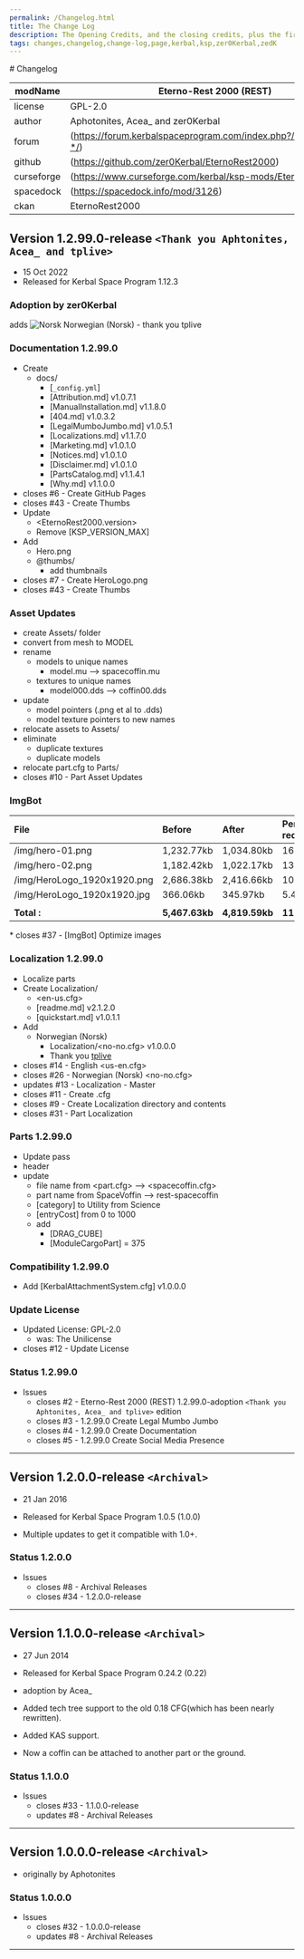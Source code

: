 ```yaml
---
permalink: /Changelog.html
title: The Change Log
description: The Opening Credits, and the closing credits, plus the first of two (or is three) end credit scenes
tags: changes,changelog,change-log,page,kerbal,ksp,zer0Kerbal,zedK
---
```


<!-- 
hdr-changelog.md v1.0.0.0
Eterno-Rest 2000 (REST)
created: 13 May 2022
updated:
CC BY-ND 4.0 by zer0Kerbal
--># Changelog  
  
| modName    | Eterno-Rest 2000 (REST)                                           |
| ---------- | ----------------------------------------------------------------- |
| license    | GPL-2.0                                                           |
| author     | Aphotonites, Acea_ and zer0Kerbal                                 |
| forum      | (https://forum.kerbalspaceprogram.com/index.php?/topic/209894-*/) |
| github     | (https://github.com/zer0Kerbal/EternoRest2000)                    |
| curseforge | (https://www.curseforge.com/kerbal/ksp-mods/EternoRest2000)       |
| spacedock  | (https://spacedock.info/mod/3126)                                 |
| ckan       | EternoRest2000                                                    |

## Version 1.2.99.0-release `<Thank you Aphtonites, Acea_ and tplive>`

* 15 Oct 2022
* Released for Kerbal Space Program 1.12.3

### Adoption by zer0Kerbal

adds <img src="https://raw.githubusercontent.com/zer0Kerbal/zer0Kerbal/master/img/NO.png " alt="Norsk" style="zoom:100%;" /> Norwegian (Norsk) - thank you <a ref="https://github.com/tplive"> tplive</a>

### Documentation 1.2.99.0

* Create
  * docs/
    * [`_config.yml`]
    * [Attribution.md] v1.0.7.1
    * [ManualInstallation.md] v1.1.8.0
    * [404.md] v1.0.3.2
    * [LegalMumboJumbo.md] v1.0.5.1
    * [Localizations.md] v1.1.7.0
    * [Marketing.md] v1.0.1.0
    * [Notices.md] v1.0.1.0
    * [Disclaimer.md] v1.0.1.0
    * [PartsCatalog.md] v1.1.4.1
    * [Why.md] v1.1.0.0
* closes #6 - Create GitHub Pages
* closes #43 - Create Thumbs
* Update
  * <EternoRest2000.version>
  * Remove [KSP_VERSION_MAX]
* Add
  * Hero.png
  * @thumbs/
    * add thumbnails
* closes #7 - Create HeroLogo.png
* closes #43 - Create Thumbs

### Asset Updates

* create Assets/ folder
* convert from mesh to MODEL
* rename
  * models to unique names
    * model.mu --> spacecoffin.mu
  * textures to unique names
    * model000.dds --> coffin00.dds
* update
  * model pointers (.png et al to .dds)
  * model texture pointers to new names
* relocate assets to Assets/
* eliminate
  * duplicate textures
  * duplicate models
* relocate part.cfg to Parts/
* closes #10 - Part Asset Updates

### ImgBot

| File                        | Before         | After          | Percent reduction |
| :-------------------------- | :------------- | :------------- | :---------------- |
| /img/hero-01.png            | 1,232.77kb     | 1,034.80kb     | 16.06%            |
| /img/hero-02.png            | 1,182.42kb     | 1,022.17kb     | 13.55%            |
| /img/HeroLogo_1920x1920.png | 2,686.38kb     | 2,416.66kb     | 10.04%            |
| /img/HeroLogo_1920x1920.jpg | 366.06kb       | 345.97kb       | 5.49%             |
|                             |                |                |                   |
| **Total :**                 | **5,467.63kb** | **4,819.59kb** | **11.85%**        |
</details>
* closes #37 - [ImgBot] Optimize images

### Localization 1.2.99.0

* Localize parts
* Create Localization/
  * <en-us.cfg>
  * [readme.md] v2.1.2.0
  * [quickstart.md] v1.0.1.1
* Add
  * Norwegian (Norsk)
    * Localization/<no-no.cfg> v1.0.0.0
    * Thank you [tplive](https://github.com/tplive)
* closes #14 - English <us-en.cfg>
* closes #26 - Norwegian (Norsk) <no-no.cfg>
* updates #13 - Localization - Master
* closes #11 - Create <EternoRest2000>.cfg
* closes #9 - Create Localization directory and contents
* closes #31 - Part Localization

### Parts 1.2.99.0

* Update pass
* header
* update
  * file name from <part.cfg> --> <spacecoffin.cfg>
  * part name from SpaceVoffin --> rest-spacecoffin
  * [category] to Utility from Science
  * [entryCost] from 0 to 1000
  * add
    * [DRAG_CUBE]
    * [ModuleCargoPart] = 375

### Compatibility 1.2.99.0

* Add [KerbalAttachmentSystem.cfg] v1.0.0.0

### Update License

* Updated License: GPL-2.0
  * was: The Unilicense
* closes #12 - Update License

### Status 1.2.99.0

* Issues
  * closes #2 - Eterno-Rest 2000 (REST) 1.2.99.0-adoption `<Thank you Aphtonites, Acea_ and tplive>` edition
  * closes #3 - 1.2.99.0 Create Legal Mumbo Jumbo
  * closes #4 - 1.2.99.0 Create Documentation
  * closes #5 - 1.2.99.0 Create Social Media Presence

---

## Version 1.2.0.0-release `<Archival>`

* 21 Jan 2016
* Released for Kerbal Space Program 1.0.5 (1.0.0)

* Multiple updates to get it compatible with 1.0+.

### Status 1.2.0.0

* Issues
  * closes #8 - Archival Releases
  * closes #34 - 1.2.0.0-release

---

## Version 1.1.0.0-release `<Archival>`

* 27 Jun 2014
* Released for Kerbal Space Program 0.24.2 (0.22)

* adoption by Acea_
* Added tech tree support to the old 0.18 CFG(which has been nearly rewritten).
* Added KAS support.
* Now a coffin can be attached to another part or the ground.

### Status 1.1.0.0

* Issues
  * closes #33 - 1.1.0.0-release
  * updates #8 - Archival Releases

---

## Version 1.0.0.0-release `<Archival>`

* originally by Aphotonites

### Status 1.0.0.0

* Issues
  * closes #32 - 1.0.0.0-release
  * updates #8 - Archival Releases

---
